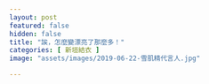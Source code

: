 ```yaml
---
layout: post
featured: false
hidden: false
title: "誒，怎麼變漂亮了那麼多！"
categories: [ 新垣結衣 ]
image: "assets/images/2019-06-22-雪肌精代言人.jpg"

---
```

